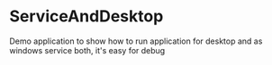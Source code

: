 # ServiceAndDesktop
Demo application to show how to run application for desktop and as windows service both, it's easy for debug
